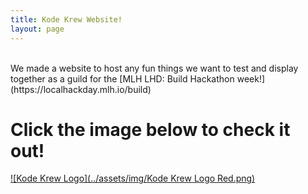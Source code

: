 ```yaml
---
title: Kode Krew Website!
layout: page
---
```

<br />
We made a website to host any fun things we want to test and display together as a guild for the [MLH LHD: Build Hackathon week!](https://localhackday.mlh.io/build)

# Click the image below to check it out!
[![Kode Krew Logo](../assets/img/Kode Krew Logo Red.png)](https://kode-krew.github.io/Kode-Krew/)